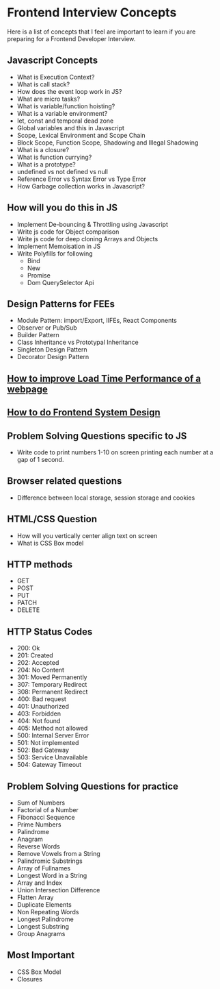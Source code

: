 # Frontend Interview Concepts

Here is a list of concepts that I feel are important to learn if you are preparing for a Frontend Developer Interview.

## Javascript Concepts
- What is Execution Context?
- What is call stack?
- How does the event loop work in JS?
- What are micro tasks?
- What is variable/function hoisting?
- What is a variable environment?
- let, const and temporal dead zone
- Global variables and this in Javascript
- Scope, Lexical Environment and Scope Chain
- Block Scope, Function Scope, Shadowing and Illegal Shadowing
- What is a closure?
- What is function currying?
- What is a prototype?
- undefined vs not defined vs null
- Reference Error vs Syntax Error vs Type Error
- How Garbage collection works in Javascript?

## How will you do this in JS
- Implement De-bouncing & Throttling using Javascript
- Write js code for Object comparison
- Write js code for deep cloning Arrays and Objects
- Implement Memoisation in JS
- Write Polyfills for following
  - Bind
  - New
  - Promise
  - Dom QuerySelector Api

## Design Patterns for FEEs
  - Module Pattern: import/Export, IIFEs, React Components
  - Observer or Pub/Sub
  - Builder Pattern 
  - Class Inheritance vs Prototypal Inheritance
  - Singleton Design Pattern
  - Decorator Design Pattern

## [How to improve Load Time Performance of a webpage](performance_points.md)

## [How to do Frontend System Design](frontend-system-design.md)

## Problem Solving Questions specific to JS
- Write code to print numbers 1-10 on screen printing each number at a gap of 1 second.

## Browser related questions
- Difference between local storage, session storage and cookies

## HTML/CSS Question
- How will you vertically center align text on screen
- What is CSS Box model

## HTTP methods
- GET
- POST
- PUT
- PATCH
- DELETE

## HTTP Status Codes
- 200: Ok
- 201: Created
- 202: Accepted
- 204: No Content
- 301: Moved Permanently
- 307: Temporary Redirect
- 308: Permanent Redirect
- 400: Bad request
- 401: Unauthorized
- 403: Forbidden
- 404: Not found
- 405: Method not allowed
- 500: Internal Server Error
- 501: Not implemented
- 502: Bad Gateway
- 503: Service Unavailable
- 504: Gateway Timeout

## Problem Solving Questions for practice
- Sum of Numbers
- Factorial of a Number
- Fibonacci Sequence
- Prime Numbers
- Palindrome
- Anagram
- Reverse Words
- Remove Vowels from a String
- Palindromic Substrings
- Array of Fullnames
- Longest Word in a String
- Array and Index
- Union Intersection Difference
- Flatten Array
- Duplicate Elements
- Non Repeating Words
- Longest Palindrome
- Longest Substring
- Group Anagrams

## Most Important
- CSS Box Model
- Closures
